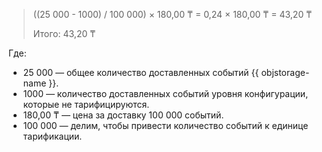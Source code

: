 > ((25&nbsp;000 - 1000) / 100&nbsp;000) × 180,00&nbsp;₸ = 0,24 × 180,00&nbsp;₸ = 43,20&nbsp;₸
>
> Итого: 43,20&nbsp;₸

Где:

* 25&nbsp;000 — общее количество доставленных событий {{ objstorage-name }}.
* 1000 — количество доставленных событий уровня конфигурации, которые не тарифицируются.
* 180,00&nbsp;₸ — цена за доставку 100&nbsp;000 событий.
* 100&nbsp;000 — делим, чтобы привести количество событий к единице тарификации.